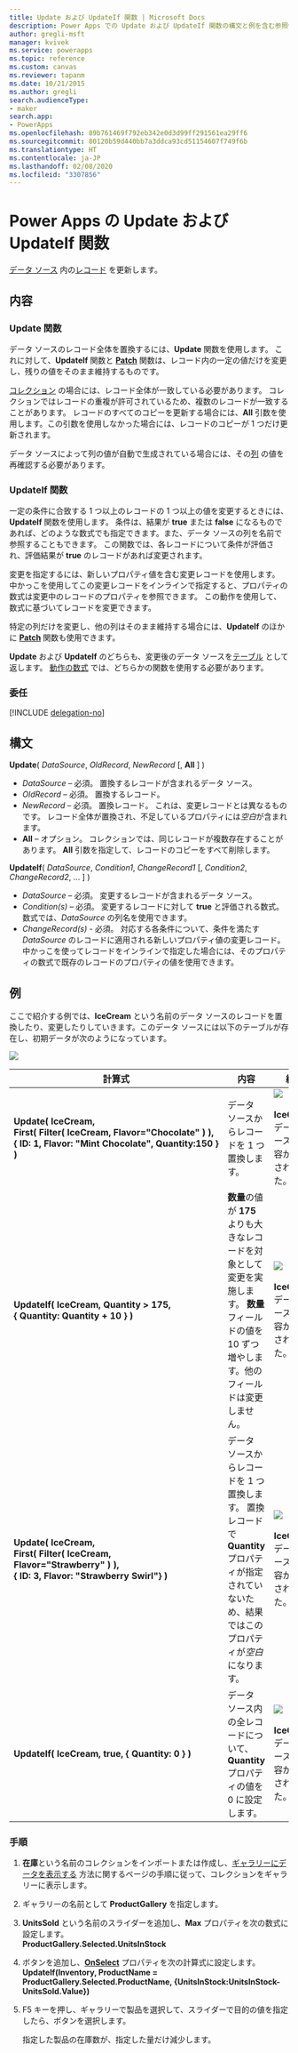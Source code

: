 ```yaml
---
title: Update および UpdateIf 関数 | Microsoft Docs
description: Power Apps での Update および UpdateIf 関数の構文と例を含む参照情報
author: gregli-msft
manager: kvivek
ms.service: powerapps
ms.topic: reference
ms.custom: canvas
ms.reviewer: tapanm
ms.date: 10/21/2015
ms.author: gregli
search.audienceType:
- maker
search.app:
- PowerApps
ms.openlocfilehash: 89b761469f792eb342e0d3d99ff291561ea29ff6
ms.sourcegitcommit: 80120b59d440bb7a3ddca93cd51154607f749f6b
ms.translationtype: HT
ms.contentlocale: ja-JP
ms.lasthandoff: 02/08/2020
ms.locfileid: "3307856"
---
```

# <a name="update-and-updateif-functions-in-power-apps"></a>Power Apps の Update および UpdateIf 関数
[データ ソース](../working-with-data-sources.md) 内の[レコード](../working-with-tables.md#records) を更新します。

## <a name="description"></a>内容
### <a name="update-function"></a>Update 関数
データ ソースのレコード全体を置換するには、**Update** 関数を使用します。 これに対して、**UpdateIf** 関数と **[Patch](function-patch.md)** 関数は、レコード内の一定の値だけを変更し、残りの値をそのまま維持するものです。

[コレクション](../working-with-data-sources.md#collections) の場合には、レコード全体が一致している必要があります。 コレクションではレコードの重複が許可されているため、複数のレコードが一致することがあります。 レコードのすべてのコピーを更新する場合には、**All** 引数を使用します。この引数を使用しなかった場合には、レコードのコピーが 1 つだけ更新されます。

データ ソースによって列の値が自動で生成されている場合には、その[列](../working-with-tables.md#columns) の値を再確認する必要があります。

### <a name="updateif-function"></a>UpdateIf 関数
一定の条件に合致する 1 つ以上のレコードの 1 つ以上の値を変更するときには、**UpdateIf** 関数を使用します。 条件は、結果が **true** または **false** になるものであれば、どのような数式でも指定できます。また、データ ソースの列を名前で参照することもできます。 この関数では、各レコードについて条件が評価され、評価結果が **true** のレコードがあれば変更されます。  

変更を指定するには、新しいプロパティ値を含む変更レコードを使用します。 中かっこを使用してこの変更レコードをインラインで指定すると、プロパティの数式は変更中のレコードのプロパティを参照できます。 この動作を使用して、数式に基づいてレコードを変更できます。

特定の列だけを変更し、他の列はそのまま維持する場合には、**UpdateIf** のほかに **[Patch](function-patch.md)** 関数も使用できます。

**Update** および **UpdateIf** のどちらも、変更後のデータ ソースを[テーブル](../working-with-tables.md) として返します。 [動作の数式](../working-with-formulas-in-depth.md) では、どちらかの関数を使用する必要があります。

### <a name="delegation"></a>委任
[!INCLUDE [delegation-no](../../../includes/delegation-no.md)]

## <a name="syntax"></a>構文
**Update**( *DataSource*, *OldRecord*, *NewRecord* [, **All** ] )

* *DataSource* – 必須。 置換するレコードが含まれるデータ ソース。
* *OldRecord* – 必須。 置換するレコード。
* *NewRecord* – 必須。 置換レコード。 これは、変更レコードとは異なるものです。 レコード全体が置換され、不足しているプロパティには*空白*が含まれます。
* **All** – オプション。 コレクションでは、同じレコードが複数存在することがあります。 **All** 引数を指定して、レコードのコピーをすべて削除します。

**UpdateIf**( *DataSource*, *Condition1*, *ChangeRecord1* [, *Condition2*, *ChangeRecord2*, ... ] )

* *DataSource* – 必須。 変更するレコードが含まれるデータ ソース。
* *Condition(s)* – 必須。 変更するレコードに対して **true** と評価される数式。  数式では、*DataSource* の列名を使用できます。  
* *ChangeRecord(s)* - 必須。  対応する各条件について、条件を満たす *DataSource* のレコードに適用される新しいプロパティ値の変更レコード。 中かっこを使ってレコードをインラインで指定した場合には、そのプロパティの数式で既存のレコードのプロパティの値を使用できます。

## <a name="examples"></a>例
ここで紹介する例では、**IceCream** という名前のデータ ソースのレコードを置換したり、変更したりしていきます。このデータ ソースには以下のテーブルが存在し、初期データが次のようになっています。

![](media/function-update-updateif/icecream.png)

| 計算式 | 内容 | 結果 |
| --- | --- | --- |
| **Update(&nbsp;IceCream,<br>First(&nbsp;Filter(&nbsp;IceCream,&nbsp;Flavor="Chocolate"&nbsp;)&nbsp;), {&nbsp;ID:&nbsp;1,&nbsp;Flavor:&nbsp;"Mint&nbsp;Chocolate",&nbsp;Quantity:150&nbsp;} )** |データ ソースからレコードを 1 つ置換します。 |<style> img { 最大幅: なし } </style> ![](media/function-update-updateif/icecream-mint.png)<br><br>**IceCream** データ ソースの内容が変更されました。 |
| **UpdateIf(&nbsp;IceCream, Quantity > 175, {&nbsp;Quantity:&nbsp;Quantity&nbsp;+&nbsp;10&nbsp;} )** |**数量**の値が **175** よりも大きなレコードを対象として変更を実施します。  **数量**フィールドの値を 10 ずつ増やします。他のフィールドは変更しません。 |![](media/function-update-updateif/icecream-mint-plus10.png)<br><br>**IceCream** データ ソースの内容が変更されました。 |
| **Update(&nbsp;IceCream,<br>First(&nbsp;Filter(&nbsp;IceCream, Flavor="Strawberry"&nbsp;)&nbsp;),<br>{&nbsp;ID:&nbsp;3, Flavor:&nbsp;"Strawberry Swirl"} )** |データ ソースからレコードを 1 つ置換します。 置換レコードで **Quantity** プロパティが指定されていないため、結果ではこのプロパティが*空白*になります。 |![](media/function-update-updateif/icecream-mint-swirl.png)<br><br>**IceCream** データ ソースの内容が変更されました。 |
| **UpdateIf(&nbsp;IceCream, true, {&nbsp;Quantity:&nbsp;0&nbsp;} )** |データ ソース内の全レコードについて、**Quantity** プロパティの値を 0 に設定します。 |![ ](./media/function-update-updateif/icecream-mint-zero.png)<br> <br>**IceCream** データ ソースの内容が変更されました。 |

### <a name="step-by-step"></a>手順
1. **在庫**という名前のコレクションをインポートまたは作成し、[ギャラリーにデータを表示する](../show-images-text-gallery-sort-filter.md) 方法に関するページの手順に従って、コレクションをギャラリーに表示します。
2. ギャラリーの名前として **ProductGallery** を指定します。
3. **UnitsSold** という名前のスライダーを追加し、**Max** プロパティを次の数式に設定します。<br>**ProductGallery.Selected.UnitsInStock**
4. ボタンを追加し、**[OnSelect](../controls/properties-core.md)** プロパティを次の計算式に設定します。<br>**UpdateIf(Inventory, ProductName = ProductGallery.Selected.ProductName, {UnitsInStock:UnitsInStock-UnitsSold.Value})**
5. F5 キーを押し、ギャラリーで製品を選択して、スライダーで目的の値を指定したら、ボタンを選択します。
   
    指定した製品の在庫数が、指定した量だけ減少します。

